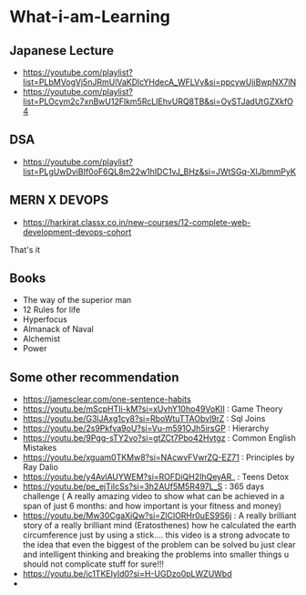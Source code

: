 
# What-i-am-Learning

## Japanese Lecture
- https://youtube.com/playlist?list=PLbMVogVj5nJRmUlVaKDlcYHdecA_WFLVv&si=ppcywUjiBwpNX7lN
- https://youtube.com/playlist?list=PLOcym2c7xnBwU12Flkm5RcLIEhvURQ8TB&si=OySTJadUtGZXkfO4

## DSA 
- https://youtube.com/playlist?list=PLgUwDviBIf0oF6QL8m22w1hIDC1vJ_BHz&si=JWtSGq-XlJbmmPyK

## MERN X DEVOPS
- https://harkirat.classx.co.in/new-courses/12-complete-web-development-devops-cohort

That's it

## Books
- The way of the superior man
- 12 Rules for life
- Hyperfocus
- Almanack of Naval
- Alchemist
- Power

## Some other recommendation 
- https://jamesclear.com/one-sentence-habits 
- https://youtu.be/mScpHTIi-kM?si=xUvhY10ho49VoKII : Game Theory
- https://youtu.be/G3lJAxg1cy8?si=RboWtuTTAObvl9rZ : Sql Joins
- https://youtu.be/2s9Pkfva9oU?si=Vu-m591OJh5irsGP :  Hierarchy
- https://youtu.be/9Pgg-sTY2vo?si=gtZCt7Pbo42Hvtgz : Common English Mistakes
- https://youtu.be/xguam0TKMw8?si=NAcwvFVwrZQ-EZ71 : Principles by Ray Dalio
- https://youtu.be/y4AvlAUYWEM?si=ROFDiQH2IhQeyAR_ : Teens Detox
- https://youtu.be/pe_ejTiIcSs?si=3h2AUf5M5R497L_S : 365 days challenge ( A really amazing video to show what can be achieved in a span of just 6 months: and how important is your fitness and money)
- https://youtu.be/Mw30CgaXiQw?si=ZlClORHr0uES9S6j : A really brilliant story of a really brilliant mind (Eratosthenes) how he calculated the earth circumference just by using a stick.... this video is a strong advocate to the idea that even the biggest of the problem can be solved bu just clear and intelligent thinking and breaking the problems into smaller things u should not complicate stuff for sure!!!
- https://youtu.be/ic1TKEIyld0?si=H-UGDzo0pLWZUWbd
- 
